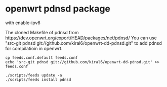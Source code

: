 # openwrt pdnsd package
with enable-ipv6

The cloned Makefile of pdnsd from https://dev.openwrt.org/export/HEAD/packages/net/pdnsd/
You can use "src-git pdnsd git://github.com/kiral6/openwrt-dd-pdnsd.git" to add pdnsd for compilatioin in openwrt.

```
cp feeds.conf.default feeds.conf
echo 'src-git pdnsd git://github.com/kiral6/openwrt-dd-pdnsd.git' >> feeds.conf

./scripts/feeds update -a
./scripts/feeds install pdnsd
```
